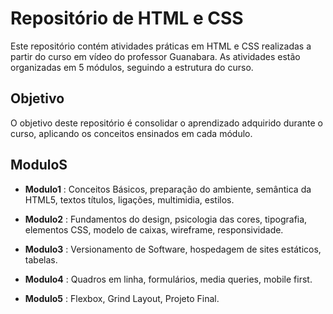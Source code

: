 # Repositório de HTML e CSS

Este repositório contém atividades práticas em HTML e CSS realizadas a partir do curso em vídeo do professor Guanabara. As atividades estão organizadas em 5 módulos, seguindo a estrutura do curso.

## Objetivo

O objetivo deste repositório é consolidar o aprendizado adquirido durante o curso, aplicando os conceitos ensinados em cada módulo.

## ModuloS

- **Modulo1** : Conceitos Básicos, preparação do ambiente, semântica da HTML5, textos títulos, ligações, multimidia, estilos.

- **Modulo2** : Fundamentos do design, psicologia das cores, tipografia, elementos CSS, modelo de caixas, wireframe, responsividade.

- **Modulo3** : Versionamento de Software, hospedagem de sites estáticos, tabelas.

- **Modulo4** : Quadros em linha, formulários, media queries, mobile first.

- **Modulo5** :  Flexbox, Grind Layout, Projeto Final.
